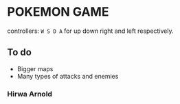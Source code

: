 # POKEMON GAME

controllers: `W S D A` for up down right and left respectively.

## To do

- Bigger maps
- Many types of attacks and enemies

### Hirwa Arnold

